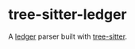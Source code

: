 # tree-sitter-ledger

A [ledger][ledger] parser built with [tree-sitter][tree-sitter].

[ledger]: https://www.ledger-cli.org/
[tree-sitter]: https://tree-sitter.github.io/tree-sitter/
